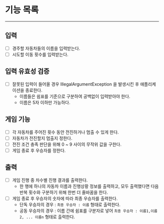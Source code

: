 # 기능 목록

--- 
## 입력
- [ ] 경주할 자동차들의 이름을 입력받는다.
- [ ] 시도할 이동 횟수를 입력받는다.

## 입력 유효성 검증
- [ ] 잘못된 입력이 들어올 경우 IllegalArgumentException 을 발생시킨 후 애플리케이션을 종료한다.
  - 이름들은 쉼표를 기준으로 구분하여 공백없이 입력받아야 한다.
  - 이름은 5자 이하만 가능하다.
## 게임 기능
- [ ] 각 자동차를 주어진 횟수 동안 전진하거나 멈출 수 있게 한다.
- [ ] 자동차가 전진할지 멈출지 정한다. 
- [ ] 전진 조건 충족 판단을 위해 0 ~ 9 사이의 무작위 값을 구한다.
- [ ] 게임 종료 후 우승자를 정한다. 

## 출력
- [ ] 게임 진행 중 차수별 진행 결과를 출력한다.
    - 한 행에 하나의 자동차 이름과 진행상황 정보를 출력하고, 모두 출력했다면 다음 반복 횟수와 구분하기 위해 한번 더 줄바꿈을 한다.
- [ ] 게임 종료 후 우승자의 숫자에 따라 최종 우승자를 출력한다.
  - 단독 우승자의 경우 : ```최종 우승자 : 이름``` 형태로 출력한다.
  - 공동 우승자의 경우 : 이름 간에 쉼표를 구분자로 넣어 ```최종 우승자 : 이름1,이름2, ... 이름n``` 형태로 출력한다.